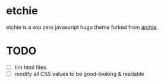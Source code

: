 # etchie
etchie is a wip zero javascript hugo theme forked from [archie](https://github.com/athul/archie).

# TODO
- [ ] lint html files
- [ ] modify all CSS values to be good-looking & readable
